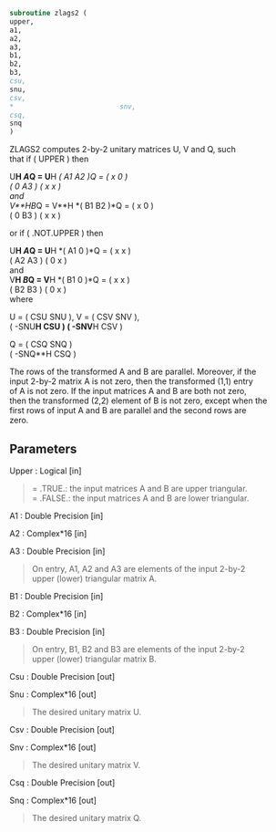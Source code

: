 ```fortran  
subroutine zlags2 (  
upper,  
a1,  
a2,  
a3,  
b1,  
b2,  
b3,  
csu,  
snu,  
csv,  
*                          snv,  
csq,  
snq  
)  
```  
  
ZLAGS2 computes 2-by-2 unitary matrices U, V and Q, such  
that if ( UPPER ) then  
  
U**H *A*Q = U**H *( A1 A2 )*Q = ( x  0  )  
( 0  A3 )     ( x  x  )  
and  
V**H*B*Q = V**H *( B1 B2 )*Q = ( x  0  )  
( 0  B3 )     ( x  x  )  
  
or if ( .NOT.UPPER ) then  
  
U**H *A*Q = U**H *( A1 0  )*Q = ( x  x  )  
( A2 A3 )     ( 0  x  )  
and  
V**H *B*Q = V**H *( B1 0  )*Q = ( x  x  )  
( B2 B3 )     ( 0  x  )  
where  
  
U = (   CSU    SNU ), V = (  CSV    SNV ),  
( -SNU**H  CSU )      ( -SNV**H CSV )  
  
Q = (   CSQ    SNQ )  
( -SNQ**H  CSQ )  
  
The rows of the transformed A and B are parallel. Moreover, if the  
input 2-by-2 matrix A is not zero, then the transformed (1,1) entry  
of A is not zero. If the input matrices A and B are both not zero,  
then the transformed (2,2) element of B is not zero, except when the  
first rows of input A and B are parallel and the second rows are  
zero.  
  
## Parameters  
Upper : Logical [in]  
> = .TRUE.: the input matrices A and B are upper triangular.  
> = .FALSE.: the input matrices A and B are lower triangular.  
  
A1 : Double Precision [in]  
  
A2 : Complex*16 [in]  
  
A3 : Double Precision [in]  
> On entry, A1, A2 and A3 are elements of the input 2-by-2  
> upper (lower) triangular matrix A.  
  
B1 : Double Precision [in]  
  
B2 : Complex*16 [in]  
  
B3 : Double Precision [in]  
> On entry, B1, B2 and B3 are elements of the input 2-by-2  
> upper (lower) triangular matrix B.  
  
Csu : Double Precision [out]  
  
Snu : Complex*16 [out]  
> The desired unitary matrix U.  
  
Csv : Double Precision [out]  
  
Snv : Complex*16 [out]  
> The desired unitary matrix V.  
  
Csq : Double Precision [out]  
  
Snq : Complex*16 [out]  
> The desired unitary matrix Q.  
  
